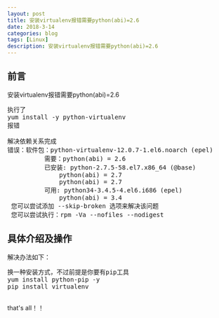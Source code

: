 ```yaml
---
layout: post
title: 安装virtualenv报错需要python(abi)=2.6
date: 2018-3-14
categories: blog
tags: [Linux]
description: 安装virtualenv报错需要python(abi)=2.6
---
```



## 前言
安装virtualenv报错需要python(abi)=2.6
<pre>
执行了
yum install -y python-virtualenv
报错

解决依赖关系完成
错误：软件包：python-virtualenv-12.0.7-1.el6.noarch (epel)
          需要：python(abi) = 2.6
          已安装: python-2.7.5-58.el7.x86_64 (@base)
              python(abi) = 2.7
              python(abi) = 2.7
          可用: python34-3.4.5-4.el6.i686 (epel)
              python(abi) = 3.4
 您可以尝试添加 --skip-broken 选项来解决该问题
 您可以尝试执行：rpm -Va --nofiles --nodigest
</pre>

## 具体介绍及操作

解决办法如下：

<pre>
换一种安装方式，不过前提是你要有pip工具
yum install python-pip -y
pip install virtualenv

</pre>

that's all！！
